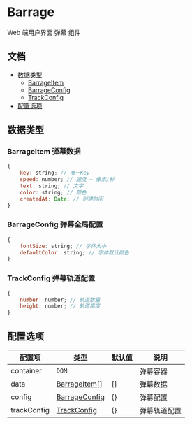 # Barrage

Web 端用户界面 弹幕 组件

## 文档

- [数据类型](#数据类型)
  - [BarrageItem](#barrageitem-弹幕数据)
  - [BarrageConfig](#barrageconfig-弹幕全局配置)
  - [TrackConfig](#trackconfig-弹幕轨道配置)
- [配置选项](#配置选项)

## 数据类型

### BarrageItem 弹幕数据

```javascript
{
	key: string; // 唯一Key
	speed: number; // 速度 — 像素/秒
	text: string; // 文字
	color: string; // 颜色
	createdAt: Date; // 创建时间
}
```

### BarrageConfig 弹幕全局配置

```javascript
{
	fontSize: string; // 字体大小
	defaultColor: string; // 字体默认颜色
}
```

### TrackConfig 弹幕轨道配置

```javascript
{
	number: number; // 轨道数量
	height: number; // 轨道高度
}
```

## 配置选项

| 配置项      | 类型                                         | 默认值 | 说明         |
| ----------- | -------------------------------------------- | ------ | ------------ |
| container   | `DOM`                                        |        | 弹幕容器     |
| data        | [BarrageItem](#barrageitem-弹幕数据)[]       | []     | 弹幕数据     |
| config      | [BarrageConfig](#barrageconfig-弹幕全局配置) | {}     | 弹幕配置     |
| trackConfig | [TrackConfig](#trackconfig-弹幕轨道配置)     | {}     | 弹幕轨道配置 |
